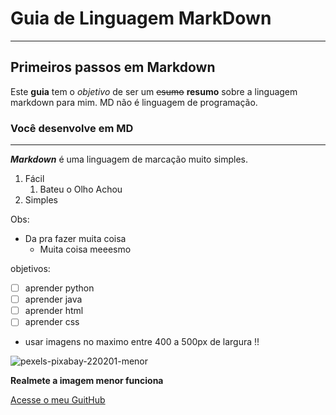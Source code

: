 # Guia de Linguagem MarkDown
***
## Primeiros passos em Markdown

Este **guia** tem o *objetivo* de ser um ~~esumo~~ __resumo__ sobre a linguagem markdown para mim.
MD não é linguagem de programação.

### Você desenvolve em MD
---

__*Markdown*__ é uma linguagem de marcação muito simples.

1. Fácil
   1. Bateu o Olho Achou
2. Simples

Obs:
* Da pra fazer muita coisa
   * Muita coisa meeesmo
 
objetivos:
- [ ] aprender python
- [ ] aprender java
- [ ] aprender html
- [ ] aprender css

* usar imagens no maximo entre 400 a 500px de largura !!


![pexels-pixabay-220201-menor](https://user-images.githubusercontent.com/91790501/194293165-32892778-124f-4540-9816-712138c385de.jpg)

**Realmete a imagem menor funciona**

[Acesse o meu GuitHub](https://github.com/GeyltonC)
